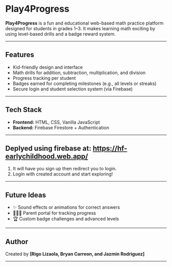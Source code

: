 # Play4Progress

**Play4Progress** is a fun and educational web-based math practice platform designed for students in grades 1–3. It makes learning math exciting by using level-based drills and a badge reward system.

---

## Features

- Kid-friendly design and interface
- Math drills for addition, subtraction, multiplication, and division
- Progress tracking per student
- Badges earned for completing milestones (e.g., all levels or streaks)
- Secure login and student selection system (via Firebase)

---

## Tech Stack

- **Frontend:** HTML, CSS, Vanilla JavaScript  
- **Backend:** Firebase Firestore + Authentication

---

## Deplyed using firebase at: https://hf-earlychildhood.web.app/
1. It will have you sign up then redirect you to login.
2. Login with created account and start exploring!

---

## Future Ideas

- ✨ Sound effects or animations for correct answers
- 👨‍👩‍👧 Parent portal for tracking progress
- 🏆 Custom badge challenges and advanced levels

---

## Author

Created by **[Rigo Lizaola, Bryan Carreon, and Jazmin Rodriguez]**

---
